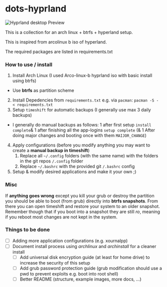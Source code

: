 # dots-hyprland

![Hyprland desktop Preview](https://www.deviantart.com/4ctiv/art/Arcolinux-Custom-Hyprland-desktop-waybar-984360872)

This is a collection for an arch linux + btrfs + hyperland setup.

This is inspired from arcolinux b iso of hyperland.

The required packages are listed in requirements.txt

### How to use / install
1) Install Arch Linux (I used Arco-linux-b hyprland iso with basic install using btrfs)
  - Use **btrfs** as partition scheme
2) Install Depedencies from `requirements.txt` e.g. via `pacman`: `pacman -S - < requirements.txt`
3) Setup `timeshift` for automatic backups (I generally use max 3 daily backups)
  - I generally do manual backups as follows: 1 after first setup `install complete`& 1 after finishing all the app-logins `setup complete` (& 1 After doing major changes and booting once with them `MAIJOR_CHANGE`)
4) Apply configurations  (before you modify anything you may want to create a **manual backup in timeshift**)
   1) Replace all `~/.config` folders (with the same name) with the folders in the git repos `/.config` folder
   2) Replace `~/.bashrc` with the provided git `/.bashrc` config
5) Setup & modify desired applications and make it your own ;)

### Misc 
If **anything goes wrong** except you kill your grub or destroy the partition you should be able to boot (from grub) directly into **btrfs snapshots**.
From there you can open timeshift and restore your system to an older snapshot. 
Remember though that if you boot into a snapshot they are still *ro*, meaning if you reboot most changes are not kept in the system.

### Things to be done
- [ ] Adding more application configurations (e.g. xournalpp)
- [ ] Document install process using *archlinux* and *archinstall* for a cleaner install
  - [ ] Add universal disk encryption guide (at least for home drive) to increase the security of this setup
  - [ ] Add grub password protection guide (grub modification should use a pwd to prevent exploits e.g. boot into root shell)
  - [ ] Better README (structure, example images, more docs, ...)
